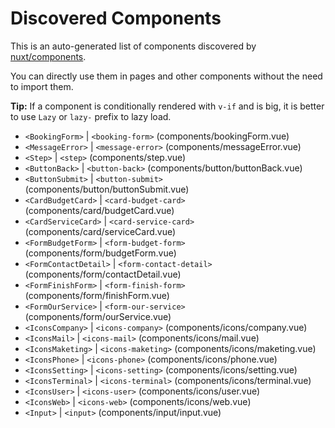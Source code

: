 # Discovered Components

This is an auto-generated list of components discovered by [nuxt/components](https://github.com/nuxt/components).

You can directly use them in pages and other components without the need to import them.

**Tip:** If a component is conditionally rendered with `v-if` and is big, it is better to use `Lazy` or `lazy-` prefix to lazy load.

- `<BookingForm>` | `<booking-form>` (components/bookingForm.vue)
- `<MessageError>` | `<message-error>` (components/messageError.vue)
- `<Step>` | `<step>` (components/step.vue)
- `<ButtonBack>` | `<button-back>` (components/button/buttonBack.vue)
- `<ButtonSubmit>` | `<button-submit>` (components/button/buttonSubmit.vue)
- `<CardBudgetCard>` | `<card-budget-card>` (components/card/budgetCard.vue)
- `<CardServiceCard>` | `<card-service-card>` (components/card/serviceCard.vue)
- `<FormBudgetForm>` | `<form-budget-form>` (components/form/budgetForm.vue)
- `<FormContactDetail>` | `<form-contact-detail>` (components/form/contactDetail.vue)
- `<FormFinishForm>` | `<form-finish-form>` (components/form/finishForm.vue)
- `<FormOurService>` | `<form-our-service>` (components/form/ourService.vue)
- `<IconsCompany>` | `<icons-company>` (components/icons/company.vue)
- `<IconsMail>` | `<icons-mail>` (components/icons/mail.vue)
- `<IconsMaketing>` | `<icons-maketing>` (components/icons/maketing.vue)
- `<IconsPhone>` | `<icons-phone>` (components/icons/phone.vue)
- `<IconsSetting>` | `<icons-setting>` (components/icons/setting.vue)
- `<IconsTerminal>` | `<icons-terminal>` (components/icons/terminal.vue)
- `<IconsUser>` | `<icons-user>` (components/icons/user.vue)
- `<IconsWeb>` | `<icons-web>` (components/icons/web.vue)
- `<Input>` | `<input>` (components/input/input.vue)
